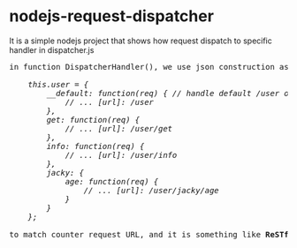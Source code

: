 # nodejs-request-dispatcher

It is a simple nodejs project that shows how request dispatch to specific handler in dispatcher.js

<pre>
in function DispatcherHandler(), we use json construction as follows:
<i>
	this.user = {
		__default: function(req) { // handle default /user or /user/
			// ... [url]: /user
		},
		get: function(req) {
			// ... [url]: /user/get
		},
		info: function(req) {
			// ... [url]: /user/info
		},
		jacky: {
			age: function(req) {
				// ... [url]: /user/jacky/age
			}
		}
	};
</i>
to match counter request URL, and it is something like <b>ReSTful</b> API.
</pre>
